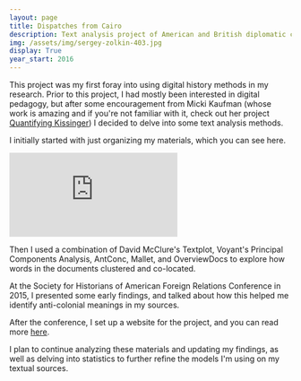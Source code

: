 ```yaml
---
layout: page
title: Dispatches from Cairo
description: Text analysis project of American and British diplomatic cables from Cairo, 1955-1965, 2016-Present
img: /assets/img/sergey-zolkin-403.jpg
display: True
year_start: 2016
---
```


This project was my first foray into using digital history methods in my research. Prior to this project, I had mostly been interested in digital pedagogy, but after some encouragement from Micki Kaufman (whose work is amazing and if you're not familiar with it, check out her project [Quantifying Kissinger](http://blog.quantifyingkissinger.com/)) I decided to delve into some text analysis methods.

I initially started with just organizing my materials, which you can see here.

<iframe id="google_docs_chart" seamless frameborder="0" scrolling="no" src="https://docs.google.com/spreadsheets/d/1x13ki4al659DjfR1fkb80xX-OuXX-rKqo9TZagRuQdM/pubchart?oid=219032079&amp;format=interactive"></iframe>

Then I used a combination of David McClure's Textplot, Voyant's Principal Components Analysis, AntConc, Mallet, and OverviewDocs to explore how words in the documents clustered and co-located. 

At the Society for Historians of American Foreign Relations Conference in 2015, I presented some early findings, and talked about how this helped me identify anti-colonial meanings in my sources.

After the conference, I set up a website for the project, and you can read more [here](http://zoeleblanc.com/dispatchesfromcairo/).

I plan to continue analyzing these materials and updating my findings, as well as delving into statistics to further refine the models I'm using on my textual sources.
